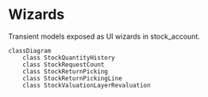 # Wizards

Transient models exposed as UI wizards in stock_account.

```mermaid
classDiagram
    class StockQuantityHistory
    class StockRequestCount
    class StockReturnPicking
    class StockReturnPickingLine
    class StockValuationLayerRevaluation
```
